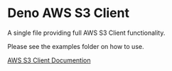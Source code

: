 # Deno AWS S3 Client 

A single file providing full AWS S3 Client functionality.

Please see the examples folder on how to use.

[AWS S3 Client Documention](https://docs.aws.amazon.com/AWSJavaScriptSDK/v3/latest/clients/client-s3/)
